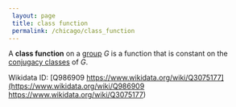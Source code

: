```yaml
---
 layout: page
 title: class function
 permalink: /chicago/class_function
---
```

A **class function** on a [group](https://mathgloss.github.io/MathGloss/chicago/group) $G$ is a function that is constant on the [conjugacy classes](https://mathgloss.github.io/MathGloss/chicago/conjugacy_classes) of $G$.

Wikidata ID: [Q986909
https://www.wikidata.org/wiki/Q3075177](https://www.wikidata.org/wiki/Q986909
https://www.wikidata.org/wiki/Q3075177)